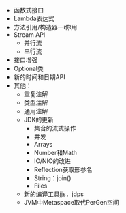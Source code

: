 - 函数式接口
- Lambda表达式
- 方法引用/构造器一i你用
- Stream  API
  - 并行流
  - 串行流
- 接口增强
- Optional类
- 新的时间和日期API
- 其他：
  - 重复注解
  - 类型注解
  - 通用注解
  - JDK的更新
    - 集合的流式操作
    - 并发
    - Arrays
    - Number和Math
    - IO/NIO的改进
    - Reflection获取形参名
    - String：join()
    - Files
  - 新的编译工具jjs，jdps
  - JVM中Metaspace取代PerGen空间